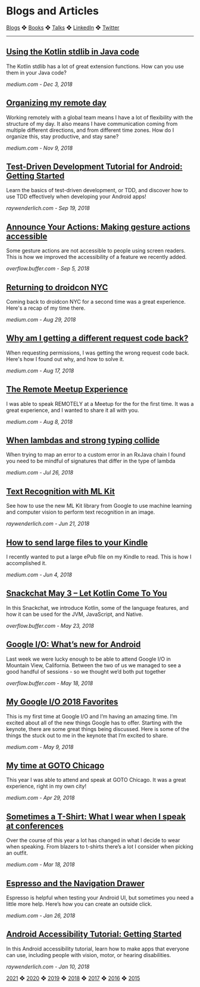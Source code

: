# Blogs and Articles

[Blogs](../blogs.md) ❖ [Books](../books.md) ❖ [Talks](../talks.md) ❖ [LinkedIn](https://www.linkedin.com/in/victoriagonda/) ❖ [Twitter](https://twitter.com/TTGonda)

---

## [Using the Kotlin stdlib in Java code](https://medium.com/victoriagonda/using-the-kotlin-stdlib-in-java-code-2565818ba016)
The Kotlin stdlib has a lot of great extension functions. How can you use them in your Java code?

_medium.com - Dec 3, 2018_

## [Organizing my remote day](https://medium.com/victoriagonda/organizing-my-remote-day-5a7d87c7edcf)
Working remotely with a global team means I have a lot of flexibility with the structure of my day. It also means I have communication coming from multiple different directions, and from different time zones. How do I organize this, stay productive, and stay sane?

_medium.com - Nov 9, 2018_

## [Test-Driven Development Tutorial for Android: Getting Started](https://www.raywenderlich.com/7109-test-driven-development-tutorial-for-android-getting-started)
Learn the basics of test-driven development, or TDD, and discover how to use TDD effectively when developing your Android apps!

_raywenderlich.com - Sep 19, 2018_

## [Announce Your Actions: Making gesture actions accessible](https://overflow.buffer.com/2018/09/05/announce-actions/)
Some gesture actions are not accessible to people using screen readers. This is how we improved the accessibility of a feature we recently added.

_overflow.buffer.com - Sep 5, 2018_

## [Returning to droidcon NYC](https://medium.com/victoriagonda/returning-to-droidcon-nyc-d40942803d2a)
Coming back to droidcon NYC for a second time was a great experience. Here's a recap of my time there.

_medium.com - Aug 29, 2018_

## [Why am I getting a different request code back?](https://medium.com/victoriagonda/why-am-i-getting-a-different-request-code-back-51387289652c)
When requesting permissions, I was getting the wrong request code back. Here's how I found out why, and how to solve it.

_medium.com - Aug 17, 2018_

## [The Remote Meetup Experience](https://medium.com/victoriagonda/the-remote-meetup-experience-943d48d548b6)
I was able to speak REMOTELY at a Meetup for the for the first time. It was a great experience, and I wanted to share it all with you.

_medium.com - Aug 8, 2018_

## [When lambdas and strong typing collide](https://medium.com/victoriagonda/when-lambdas-and-strong-typing-collide-18ba065631f1)
When trying to map an error to a custom error in an RxJava chain I found you need to be mindful of signatures that differ in the type of lambda

_medium.com - Jul 26, 2018_

## [Text Recognition with ML Kit](https://www.raywenderlich.com/197292/text-recognition-with-ml-kit)
See how to use the new ML Kit library from Google to use machine learning and computer vision to perform text recognition in an image.

_raywenderlich.com - Jun 21, 2018_

## [How to send large files to your Kindle](https://medium.com/@vgonda/how-to-send-large-files-to-your-kindle-41f74ea0a0ee)
I recently wanted to put a large ePub file on my Kindle to read. This is how I accomplished it.

_medium.com - Jun 4, 2018_

## [Snackchat May 3 – Let Kotlin Come To You](https://overflow.buffer.com/2018/05/23/snackchat-may-3-let-kotlin-come/)
In this Snackchat, we introduce Kotlin, some of the language features, and how it can be used for the JVM, JavaScript, and Native.

_overflow.buffer.com - May 23, 2018_

## [Google I/O: What’s new for Android](https://overflow.buffer.com/2018/05/18/google-io-whats-new-android/)
Last week we were lucky enough to be able to attend Google I/O in Mountain View, California. Between the two of us we managed to see a good handful of sessions - so we thought we’d both put together

_overflow.buffer.com - May 18, 2018_

## [My Google I/O 2018 Favorites](https://medium.com/victoriagonda/my-google-i-o-2018-favorites-7df843d96268)
This is my first time at Google I/O and I’m having an amazing time. I’m excited about all of the new things Google has to offer. Starting with the keynote, there are some great things being discussed. Here is some of the things the stuck out to me in the keynote that I’m excited to share.

_medium.com - May 9, 2018_

## [My time at GOTO Chicago](https://medium.com/@vgonda/my-time-at-goto-chicago-54acc815fb3f)
This year I was able to attend and speak at GOTO Chicago. It was a great experience, right in my own city!

_medium.com - Apr 29, 2018_

## [Sometimes a T-Shirt: What I wear when I speak at conferences](https://medium.com/victoriagonda/sometimes-a-t-shirt-what-i-wear-when-i-speak-at-conferences-5e798327490a)
Over the course of this year a lot has changed in what I decide to wear when speaking. From blazers to t-shirts there’s a lot I consider when picking an outfit.

_medium.com - Mar 18, 2018_

## [Espresso and the Navigation Drawer](https://medium.com/victoriagonda/espresso-and-the-navigation-drawer-3e6f00676dde)
Espresso is helpful when testing your Android UI, but sometimes you need a little more help. Here’s how you can create an outside click.

_medium.com - Jan 26, 2018_

## [Android Accessibility Tutorial: Getting Started](https://www.raywenderlich.com/182100/android-accessibility-tutorial-getting-started)
In this Android accessibility tutorial, learn how to make apps that everyone can use, including people with vision, motor, or hearing disabilities.

_raywenderlich.com - Jan 10, 2018_

[2021](../blogs.md) ❖ [2020](2020.md) ❖ [2019](2019.md) ❖ [2018](2018.md) ❖ [2017](/2017.md) ❖ [2016](2016.md) ❖ [2015](2015.md)
